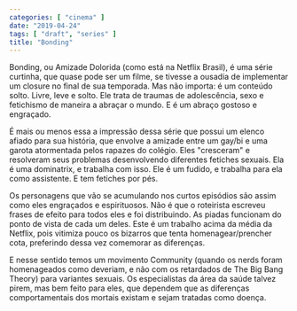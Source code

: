 ```yaml
---
categories: [ "cinema" ]
date: "2019-04-24"
tags: [ "draft", "series" ]
title: "Bonding"
---
```

Bonding, ou Amizade Dolorida (como está na Netflix Brasil), é uma série curtinha, que quase pode ser um filme, se tivesse a ousadia de implementar um closure no final de sua temporada. Mas não importa: é um conteúdo solto. Livre, leve e solto. Ele trata de traumas de adolescência, sexo e fetichismo de maneira a abraçar o mundo. E é um abraço gostoso e engraçado.

É mais ou menos essa a impressão dessa série que possui um elenco afiado para sua história, que envolve a amizade entre um gay/bi e uma garota atormentada pelos rapazes do colégio. Eles "cresceram" e resolveram seus problemas desenvolvendo diferentes fetiches sexuais. Ela é uma dominatrix, e trabalha com isso. Ele é um fudido, e trabalha para ela como assistente. E tem fetiches por pés.

Os personagens que vão se acumulando nos curtos episódios são assim como eles engraçados e espirituosos. Não é que o roteirista escreveu frases de efeito para todos eles e foi distribuindo. As piadas funcionam do ponto de vista de cada um deles. Este é um trabalho acima da média da Netflix, pois vitimiza pouco os bizarros que tenta homenagear/prencher cota, preferindo dessa vez comemorar as diferenças.

E nesse sentido temos um movimento Community (quando os nerds foram homenageados como deveriam, e não com os retardados de The Big Bang Theory) para variantes sexuais. Os especialistas da área da saúde talvez pirem, mas bem feito para eles, que dependem que as diferenças comportamentais dos mortais existam e sejam tratadas como doença.
